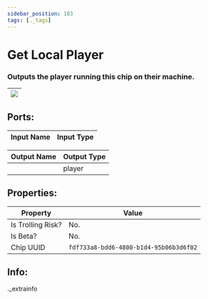 ```yaml
---
sidebar_position: 183
tags: [._tags]
---
```


# Get Local Player


### Outputs the player running this chip on their machine.

| ![](https://images-ext-2.discordapp.net/external/MPmIaQzlEPmgGWlgi-WxBBXt0Bjv_zWPkg1y1f_sy3s/https/www.recroomcircuits.com/image/circuit/absolute-value?width=206&height=108) |
|-----|

## Ports:

| Input Name | Input Type |
|-----------|-----------|

| Output Name | Output Type |
|-----------|-----------|
|  | player |

## Properties:

| Property  | Value |
|-------------------|-----------|
| Is Trolling Risk? | No. |
| Is Beta? | No. |
| Chip UUID | `fdf733a8-bdd6-4800-b1d4-95b06b3d6f02` |

## Info:
._extrainfo
